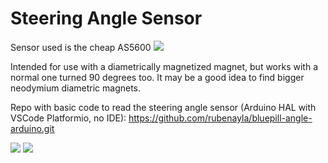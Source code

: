 # Steering Angle Sensor
Sensor used is the cheap AS5600
![](steering_angle_sensor/20250608181732.png)

Intended for use with a diametrically magnetized magnet, but works with a normal one turned 90 degrees too.
It may be a good idea to find bigger neodymium diametric magnets.

Repo with basic code to read the steering angle sensor (Arduino HAL with VSCode Platformio, no IDE): https://github.com/rubenayla/bluepill-angle-arduino.git

![](steering_angle_sensor/20250608181003.png)
![](steering_angle_sensor/20250608181018.png)

